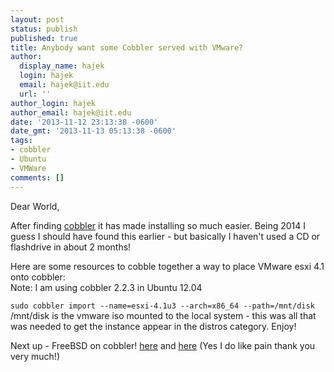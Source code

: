 ```yaml
---
layout: post
status: publish
published: true
title: Anybody want some Cobbler served with VMware?
author:
  display_name: hajek
  login: hajek
  email: hajek@iit.edu
  url: ''
author_login: hajek
author_email: hajek@iit.edu
date: '2013-11-12 23:13:38 -0600'
date_gmt: '2013-11-13 05:13:38 -0600'
tags:
- cobbler
- Ubuntu
- VMWare
comments: []
---
```

<p>Dear World,</p>
<p>  After finding <a href="http://www.cobblerd.org" title="Cobbler! Woot!">cobbler</a> it has made installing so much easier.  Being 2014 I guess I should have found this earlier - but basically I haven't used a CD or flashdrive in about 2 months!  </p>
<p>  Here are some resources to cobble together a way to place VMware esxi 4.1 onto cobbler:<br />
Note: I am using cobbler 2.2.3 in Ubuntu 12.04  </p>
<p><code>sudo cobbler import --name=esxi-4.1u3 --arch=x86_64 --path=/mnt/disk</code>   /mnt/disk is the vmware iso mounted to the local system - this was all that was needed to get the instance appear in the distros category. Enjoy!</p>
<p>Next up - FreeBSD on cobbler! <a href="http://blog.hostileadmin.com/2013/04/11/installing-freebsd-via-cobbler/">here</a> and <a href="http://www.cobblerd.org/manuals/2.2.3/1/2_-_Distribution_Support.html">here</a>  (Yes I do like pain thank you very much!)</p>
